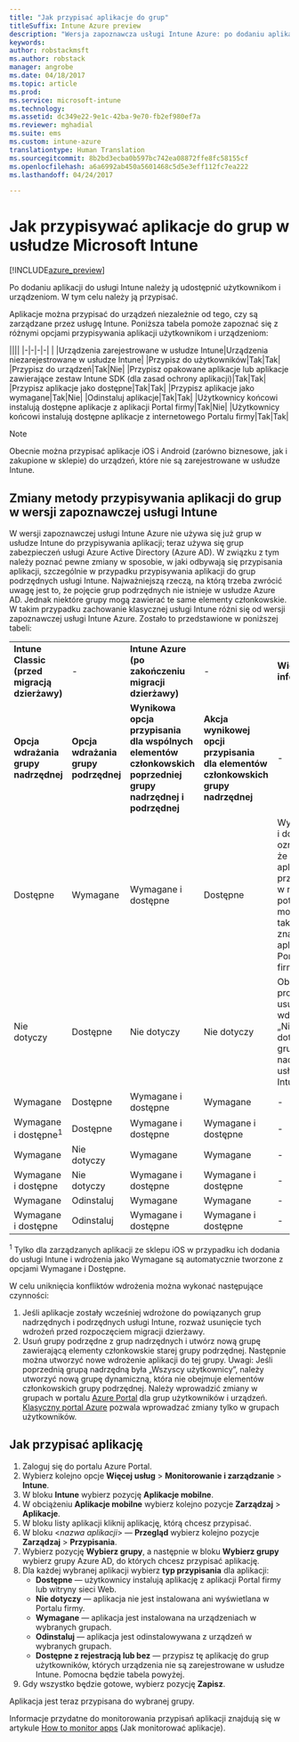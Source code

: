 ```yaml
---
title: "Jak przypisać aplikacje do grup"
titleSuffix: Intune Azure preview
description: "Wersja zapoznawcza usługi Intune Azure: po dodaniu aplikacji do usługi Intune należy przypisać ją do grup użytkowników lub urządzeń."
keywords: 
author: robstackmsft
ms.author: robstack
manager: angrobe
ms.date: 04/18/2017
ms.topic: article
ms.prod: 
ms.service: microsoft-intune
ms.technology: 
ms.assetid: dc349e22-9e1c-42ba-9e70-fb2ef980ef7a
ms.reviewer: mghadial
ms.suite: ems
ms.custom: intune-azure
translationtype: Human Translation
ms.sourcegitcommit: 8b2bd3ecba0b597bc742ea08872ffe8fc58155cf
ms.openlocfilehash: a6a6992ab450a5601468c5d5e3eff112fc7ea222
ms.lasthandoff: 04/24/2017

---
```


# <a name="how-to-assign-apps-to-groups-with-microsoft-intune"></a>Jak przypisywać aplikacje do grup w usłudze Microsoft Intune

[!INCLUDE[azure_preview](../includes/azure_preview.md)]

Po dodaniu aplikacji do usługi Intune należy ją udostępnić użytkownikom i urządzeniom. W tym celu należy ją przypisać.

Aplikacje można przypisać do urządzeń niezależnie od tego, czy są zarządzane przez usługę Intune. Poniższa tabela pomoże zapoznać się z różnymi opcjami przypisywania aplikacji użytkownikom i urządzeniom:

||||
|-|-|-|-|
|&nbsp;|Urządzenia zarejestrowane w usłudze Intune|Urządzenia niezarejestrowane w usłudze Intune|
|Przypisz do użytkowników|Tak|Tak|
|Przypisz do urządzeń|Tak|Nie|
|Przypisz opakowane aplikacje lub aplikacje zawierające zestaw Intune SDK (dla zasad ochrony aplikacji)|Tak|Tak|
|Przypisz aplikacje jako dostępne|Tak|Tak|
|Przypisz aplikacje jako wymagane|Tak|Nie|
|Odinstaluj aplikacje|Tak|Tak|
|Użytkownicy końcowi instalują dostępne aplikacje z aplikacji Portal firmy|Tak|Nie|
|Użytkownicy końcowi instalują dostępne aplikacje z internetowego Portalu firmy|Tak|Tak|

> [!NOTE]
> Obecnie można przypisać aplikacje iOS i Android (zarówno biznesowe, jak i zakupione w sklepie) do urządzeń, które nie są zarejestrowane w usłudze Intune.

## <a name="changes-to-how-you-assign-apps-to-groups-in-the-intune-preview"></a>Zmiany metody przypisywania aplikacji do grup w wersji zapoznawczej usługi Intune

W wersji zapoznawczej usługi Intune Azure nie używa się już grup w usłudze Intune do przypisywania aplikacji; teraz używa się grup zabezpieczeń usługi Azure Active Directory (Azure AD). W związku z tym należy poznać pewne zmiany w sposobie, w jaki odbywają się przypisania aplikacji, szczególnie w przypadku przypisywania aplikacji do grup podrzędnych usługi Intune.
Najważniejszą rzeczą, na którą trzeba zwrócić uwagę jest to, że pojęcie grup podrzędnych nie istnieje w usłudze Azure AD. Jednak niektóre grupy mogą zawierać te same elementy członkowskie. W takim przypadku zachowanie klasycznej usługi Intune różni się od wersji zapoznawczej usługi Intune Azure. Zostało to przedstawione w poniższej tabeli:

||||||
|-|-|-|-|-|
|**Intune Classic (przed migracją dzierżawy)**|-|**Intune Azure (po zakończeniu migracji dzierżawy)**|-|**Więcej informacji**|
|**Opcja wdrażania grupy nadrzędnej**|**Opcja wdrażania grupy podrzędnej**|**Wynikowa opcja przypisania dla wspólnych elementów członkowskich poprzedniej grupy nadrzędnej i podrzędnej**|**Akcja wynikowej opcji przypisania dla elementów członkowskich grupy nadrzędnej**|-|    
|Dostępne|Wymagane|Wymagane i dostępne|Dostępne|Wymagane i dostępne oznacza, że aplikacje przypisane w razie potrzeby można także znaleźć w aplikacji Portal firmy.
|Nie dotyczy|Dostępne|Nie dotyczy|Nie dotyczy|Obejście problemu: usuń opcję wdrażania „Nie dotyczy” z grupy nadrzędnej usługi Intune.
|Wymagane|Dostępne|Wymagane i dostępne|Wymagane|-|
|Wymagane i dostępne<sup>1</sup>|Dostępne|Wymagane i dostępne|Wymagane i dostępne|-|    
|Wymagane|Nie dotyczy|Wymagane|Wymagane|-|    
|Wymagane i dostępne|Nie dotyczy|Wymagane i dostępne|Wymagane i dostępne|-|    
|Wymagane|Odinstaluj|Wymagane|Wymagane|-|    
|Wymagane i dostępne|Odinstaluj|Wymagane i dostępne|Wymagane i dostępne|-|
<sup>1</sup> Tylko dla zarządzanych aplikacji ze sklepu iOS w przypadku ich dodania do usługi Intune i wdrożenia jako Wymagane są automatycznie tworzone z opcjami Wymagane i Dostępne.

W celu uniknięcia konfliktów wdrożenia można wykonać następujące czynności:

1.    Jeśli aplikacje zostały wcześniej wdrożone do powiązanych grup nadrzędnych i podrzędnych usługi Intune, rozważ usunięcie tych wdrożeń przed rozpoczęciem migracji dzierżawy.
2.    Usuń grupy podrzędne z grup nadrzędnych i utwórz nową grupę zawierającą elementy członkowskie starej grupy podrzędnej. Następnie można utworzyć nowe wdrożenie aplikacji do tej grupy.
Uwagi: Jeśli poprzednią grupą nadrzędną była „Wszyscy użytkownicy”, należy utworzyć nową grupę dynamiczną, która nie obejmuje elementów członkowskich grupy podrzędnej.
Należy wprowadzić zmiany w grupach w portalu [Azure Portal](https://portal.azure.com/) dla grup użytkowników i urządzeń. [Klasyczny portal Azure](https://manage.windowsazure.com/) pozwala wprowadzać zmiany tylko w grupach użytkowników.


## <a name="how-to-assign-an-app"></a>Jak przypisać aplikację

1. Zaloguj się do portalu Azure Portal.
2. Wybierz kolejno opcje **Więcej usług** > **Monitorowanie i zarządzanie** > **Intune**.
3. W bloku **Intune** wybierz pozycję **Aplikacje mobilne**.
1. W obciążeniu **Aplikacje mobilne** wybierz kolejno pozycje **Zarządzaj** > **Aplikacje**.
2. W bloku listy aplikacji kliknij aplikację, którą chcesz przypisać.
3. W bloku <*nazwa aplikacji*> — **Przegląd** wybierz kolejno pozycje **Zarządzaj** > **Przypisania**.
4. Wybierz pozycję **Wybierz grupy**, a następnie w bloku **Wybierz grupy** wybierz grupy Azure AD, do których chcesz przypisać aplikację.
5. Dla każdej wybranej aplikacji wybierz **typ przypisania** dla aplikacji:
    - **Dostępne** — użytkownicy instalują aplikację z aplikacji Portal firmy lub witryny sieci Web.
    - **Nie dotyczy** — aplikacja nie jest instalowana ani wyświetlana w Portalu firmy.
    - **Wymagane** — aplikacja jest instalowana na urządzeniach w wybranych grupach.
    - **Odinstaluj** — aplikacja jest odinstalowywana z urządzeń w wybranych grupach.
    - **Dostępne z rejestracją lub bez** — przypisz tę aplikację do grup użytkowników, których urządzenia nie są zarejestrowane w usłudze Intune. Pomocna będzie tabela powyżej.
6. Gdy wszystko będzie gotowe, wybierz pozycję **Zapisz**.

Aplikacja jest teraz przypisana do wybranej grupy.

Informacje przydatne do monitorowania przypisań aplikacji znajdują się w artykule [How to monitor apps](monitor-apps.md) (Jak monitorować aplikacje).

